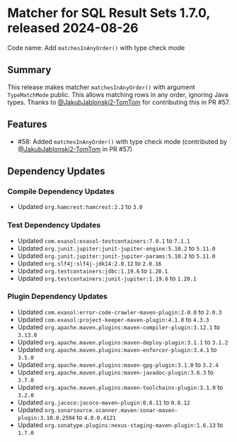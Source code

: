 # Matcher for SQL Result Sets 1.7.0, released 2024-08-26

Code name: Add `matchesInAnyOrder()` with type check mode

## Summary

This release makes matcher `matchesInAnyOrder()` with argument `TypeMatchMode` public. This allows matching rows in any order, ignoring Java types. Thanks to [@JakubJablonski2-TomTom](https://github.com/JakubJablonski2-TomTom) for contributing this in PR #57.

## Features

* #58: Added `matchesInAnyOrder()` with type check mode (contributed by [@JakubJablonski2-TomTom](https://github.com/JakubJablonski2-TomTom) in PR #57)

## Dependency Updates

### Compile Dependency Updates

* Updated `org.hamcrest:hamcrest:2.2` to `3.0`

### Test Dependency Updates

* Updated `com.exasol:exasol-testcontainers:7.0.1` to `7.1.1`
* Updated `org.junit.jupiter:junit-jupiter-engine:5.10.2` to `5.11.0`
* Updated `org.junit.jupiter:junit-jupiter-params:5.10.2` to `5.11.0`
* Updated `org.slf4j:slf4j-jdk14:2.0.12` to `2.0.16`
* Updated `org.testcontainers:jdbc:1.19.6` to `1.20.1`
* Updated `org.testcontainers:junit-jupiter:1.19.6` to `1.20.1`

### Plugin Dependency Updates

* Updated `com.exasol:error-code-crawler-maven-plugin:2.0.0` to `2.0.3`
* Updated `com.exasol:project-keeper-maven-plugin:4.1.0` to `4.3.3`
* Updated `org.apache.maven.plugins:maven-compiler-plugin:3.12.1` to `3.13.0`
* Updated `org.apache.maven.plugins:maven-deploy-plugin:3.1.1` to `3.1.2`
* Updated `org.apache.maven.plugins:maven-enforcer-plugin:3.4.1` to `3.5.0`
* Updated `org.apache.maven.plugins:maven-gpg-plugin:3.1.0` to `3.2.4`
* Updated `org.apache.maven.plugins:maven-javadoc-plugin:3.6.3` to `3.7.0`
* Updated `org.apache.maven.plugins:maven-toolchains-plugin:3.1.0` to `3.2.0`
* Updated `org.jacoco:jacoco-maven-plugin:0.8.11` to `0.8.12`
* Updated `org.sonarsource.scanner.maven:sonar-maven-plugin:3.10.0.2594` to `4.0.0.4121`
* Updated `org.sonatype.plugins:nexus-staging-maven-plugin:1.6.13` to `1.7.0`
